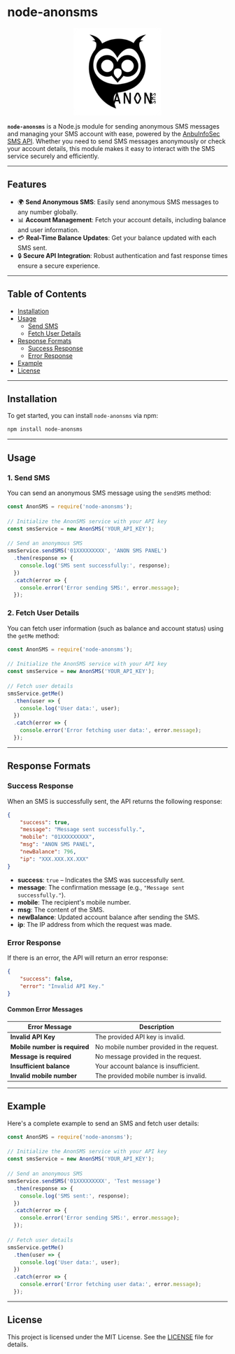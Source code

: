 # node-anonsms

<p align="center">
    <img width="200" src="/assets/logo.png" alt="Logo">
</p>


**`node-anonsms`** is a Node.js module for sending anonymous SMS messages and managing your SMS account with ease, powered by the [AnbuInfoSec SMS API](https://sms.anbuinfosec.xyz/). Whether you need to send SMS messages anonymously or check your account details, this module makes it easy to interact with the SMS service securely and efficiently.

---

## Features

- 🌍 **Send Anonymous SMS**: Easily send anonymous SMS messages to any number globally.
- 📊 **Account Management**: Fetch your account details, including balance and user information.
- 💳 **Real-Time Balance Updates**: Get your balance updated with each SMS sent.
- 🔒 **Secure API Integration**: Robust authentication and fast response times ensure a secure experience.

---

## Table of Contents

- [Installation](#installation)
- [Usage](#usage)
  - [Send SMS](#send-sms)
  - [Fetch User Details](#fetch-user-details)
- [Response Formats](#response-formats)
  - [Success Response](#success-response)
  - [Error Response](#error-response)
- [Example](#example)
- [License](#license)

---

## Installation

To get started, you can install `node-anonsms` via npm:

```bash
npm install node-anonsms
```

---

## Usage

### 1. **Send SMS**

You can send an anonymous SMS message using the `sendSMS` method:

```javascript
const AnonSMS = require('node-anonsms');

// Initialize the AnonSMS service with your API key
const smsService = new AnonSMS('YOUR_API_KEY');

// Send an anonymous SMS
smsService.sendSMS('01XXXXXXXXX', 'ANON SMS PANEL')
  .then(response => {
    console.log('SMS sent successfully:', response);
  })
  .catch(error => {
    console.error('Error sending SMS:', error.message);
  });
```

### 2. **Fetch User Details**

You can fetch user information (such as balance and account status) using the `getMe` method:

```javascript
const AnonSMS = require('node-anonsms');

// Initialize the AnonSMS service with your API key
const smsService = new AnonSMS('YOUR_API_KEY');

// Fetch user details
smsService.getMe()
  .then(user => {
    console.log('User data:', user);
  })
  .catch(error => {
    console.error('Error fetching user data:', error.message);
  });
```

---

## Response Formats

### Success Response

When an SMS is successfully sent, the API returns the following response:

```json
{
    "success": true,
    "message": "Message sent successfully.",
    "mobile": "01XXXXXXXXX",
    "msg": "ANON SMS PANEL",
    "newBalance": 796,
    "ip": "XXX.XXX.XX.XXX"
}
```

- **success**: `true` – Indicates the SMS was successfully sent.
- **message**: The confirmation message (e.g., `"Message sent successfully."`).
- **mobile**: The recipient's mobile number.
- **msg**: The content of the SMS.
- **newBalance**: Updated account balance after sending the SMS.
- **ip**: The IP address from which the request was made.

### Error Response

If there is an error, the API will return an error response:

```json
{
    "success": false,
    "error": "Invalid API Key."
}
```

#### Common Error Messages

| **Error Message**            | **Description**                                                  |
|------------------------------|------------------------------------------------------------------|
| **Invalid API Key**           | The provided API key is invalid.                                |
| **Mobile number is required** | No mobile number provided in the request.                       |
| **Message is required**       | No message provided in the request.                             |
| **Insufficient balance**      | Your account balance is insufficient.                           |
| **Invalid mobile number**     | The provided mobile number is invalid.                          |

---

## Example

Here's a complete example to send an SMS and fetch user details:

```javascript
const AnonSMS = require('node-anonsms');

// Initialize the AnonSMS service with your API key
const smsService = new AnonSMS('YOUR_API_KEY');

// Send an anonymous SMS
smsService.sendSMS('01XXXXXXXXX', 'Test message')
  .then(response => {
    console.log('SMS sent:', response);
  })
  .catch(error => {
    console.error('Error sending SMS:', error.message);
  });

// Fetch user details
smsService.getMe()
  .then(user => {
    console.log('User data:', user);
  })
  .catch(error => {
    console.error('Error fetching user data:', error.message);
  });
```

---

## License

This project is licensed under the MIT License. See the [LICENSE](LICENSE) file for details.